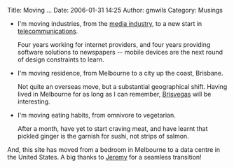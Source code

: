 Title: Moving ...
Date: 2006-01-31 14:25
Author: gmwils
Category: Musings

-   I'm moving industries, from the [media industry][], to a new start
    in [telecommunications][].

    Four years working for internet providers, and four years providing
    software solutions to newspapers -- mobile devices are the next
    round of design constraints to learn.

-   I'm moving residence, from Melbourne to a city up the coast,
    Brisbane.

    Not quite an overseas move, but a substantial geographical shift.
    Having lived in Melbourne for as long as I can remember,
    [Brisvegas][] will be interesting.

-   I'm moving eating habits, from omnivore to vegetarian.

    After a month, have yet to start craving meat, and have learnt that
    pickled ginger is the garnish for sushi, not strips of salmon.

And, this site has moved from a bedroom in Melbourne to a data centre in
the United States. A big thanks to [Jeremy][] for a seamless transition!

  [media industry]: http://www.atex.com/
  [telecommunications]: http://www.trolltech.com/products/qtopia/index.html
  [Brisvegas]: http://www.urbandictionary.com/define.php?term=brisvegas
  [Jeremy]: http://jeremy.burton.id.au
